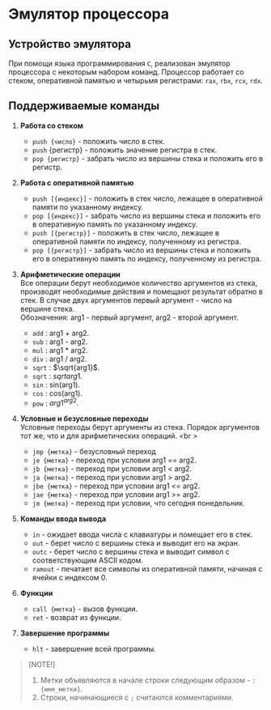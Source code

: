 # Эмулятор процессора

## Устройство эмулятора

При помощи языка программирования `C`, реализован эмулятор процессора с некоторым набором команд. Процессор работает со стеком, оперативной памятью и четырьмя регистрами: `rax`, `rbx`, `rcx`, `rdx`.

## Поддерживаемые команды

1) **Работа со стеком** <br />
    - `push {число}` - положить число в стек.
    - `push` {регистр} - положить значение регистра в стек.
    - `pop {регистр}` - забрать число из вершины стека и положить его в регистр. <br />

2) **Работа с оперативной памятью** <br />
    - `push [{индекс}]` - положить в стек число, лежащее в оперативной памяти по указанному индексу.
    - `pop [{индекс}]` - забрать число из вершины стека и положить его в оперативную память по указанному индексу.
    - `push [{регистр}]` - положить в стек число, лежащее в оперативной памяти по индексу, полученному из регистра.
    - `pop [{регистр}]` - забрать число из вершины стека и положить его в оперативную память по индексу, полученному из регистра. <br />

3) **Арифметические операции** <br />
    Все операции берут необходимое количество аргументов из стека, производят необходимые действия и помещают результат обратно в стек. В случае двух аргументов первый аргумент - число на вершине стека. <br />
    Обозначения: arg1 - первый аргумент, arg2 - второй аргумент. <br />
    - `add` : arg1 + arg2.
    - `sub` : arg1 - arg2.
    - `mul` : arg1 * arg2.
    - `div` : arg1 / arg2.
    - `sqrt` : $\sqrt{arg1}$.
    - `sqrt` : $sqrt {arg1}$.
    - `sin` : sin(arg1).
    - `cos` : cos(arg1).
    - `pow` : $arg1^{arg2}.$

4) **Условные и безусловные переходы** <br />
    Условные переходы берут аргументы из стека. Порядок аргументов тот же, что и для арифметических операций. <br \>
    - `jmp {метка}` - безусловный переход
    - `je {метка}` - переход при условии arg1 == arg2.
    - `jb {метка}` - переход при условии arg1 < arg2.
    - `ja {метка}` - переход при условии arg1 > arg2.
    - `jbe {метка}` - переход при условии arg1 <= arg2.
    - `jae {метка}` - переход при условии arg1 >= arg2.
    - `jm {метка}` - переход при условии, что сегодня понедельник.

5) **Команды ввода вывода**
    - `in` - ожидает ввода числа с клавиатуры и помещает его в стек.
    - `out` - берет число с вершины стека и выводит его на экран.
    - `outc` - берет число с вершины стека и выводит символ с соответствующим ASCII кодом.
    - `ramout` - печатает все символы из оперативной памяти, начиная с ячейки с индексом 0.

6) **Функции**
    - `call {метка}` - вызов функции.
    - `ret` - возврат из функции.

7) **Завершение программы**
    - `hlt` - завершение всей программы.

> [NOTE!]
> 1) Метки объявляются в начале строки следующим образом - `:{имя_метки}`.
> 2) Строки, начинающиеся с `;` считаются комментариями.

